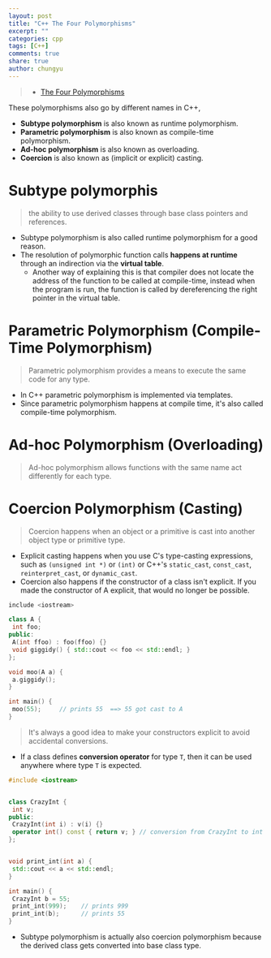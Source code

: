 ```yaml
---
layout: post
title: "C++ The Four Polymorphisms"
excerpt: ""
categories: cpp
tags: [C++]
comments: true
share: true
author: chungyu
---
```


> * [The Four Polymorphisms](http://www.catonmat.net/blog/cpp-polymorphism/)


These polymorphisms also go by different names in C++,

* **Subtype polymorphism** is also known as runtime polymorphism.
* **Parametric polymorphism** is also known as compile-time polymorphism.
* **Ad-hoc polymorphism** is also known as overloading.
* **Coercion** is also known as (implicit or explicit) casting.

# Subtype polymorphis
> the ability to use derived classes through base class pointers and references.

* Subtype polymorphism is also called runtime polymorphism for a good reason.
* The resolution of polymorphic function calls **happens at runtime** through an indirection via the **virtual table**.
  * Another way of explaining this is that compiler does not locate the address of the function to be called at compile-time, instead when the program is run, the function is called by dereferencing the right pointer in the virtual table.

# Parametric Polymorphism (Compile-Time Polymorphism)
> Parametric polymorphism provides a means to execute the same code for any type.

* In C++ parametric polymorphism is implemented via templates.
* Since parametric polymorphism happens at compile time, it's also called compile-time polymorphism.

# Ad-hoc Polymorphism (Overloading)
> Ad-hoc polymorphism allows functions with the same name act differently for each type.

# Coercion Polymorphism (Casting)
> Coercion happens when an object or a primitive is cast into another object type or primitive type.

* Explicit casting happens when you use C's type-casting expressions, such as `(unsigned int *)` or `(int)` or C++'s `static_cast`, `const_cast`, `reinterpret_cast`, or `dynamic_cast`.
* Coercion also happens if the constructor of a class isn't explicit. If you made the constructor of A explicit, that would no longer be possible.

```cpp
include <iostream>

class A {
 int foo;
public:
 A(int ffoo) : foo(ffoo) {}
 void giggidy() { std::cout << foo << std::endl; }
};

void moo(A a) {
 a.giggidy();
}

int main() {
 moo(55);     // prints 55  ==> 55 got cast to A
}
```

> It's always a good idea to make your constructors explicit to avoid accidental conversions.

* If a class defines **conversion operator** for type `T`, then it can be used anywhere where type `T` is expected.

```cpp
#include <iostream>


class CrazyInt {
 int v;
public:
 CrazyInt(int i) : v(i) {}
 operator int() const { return v; } // conversion from CrazyInt to int
};


void print_int(int a) {
 std::cout << a << std::endl;
}

int main() {
 CrazyInt b = 55;
 print_int(999);    // prints 999
 print_int(b);      // prints 55
}
```

* Subtype polymorphism is actually also coercion polymorphism because the derived class gets converted into base class type.
